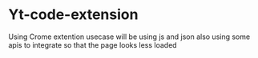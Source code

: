 # Yt-code-extension

Using Crome extention usecase
will be using js and json also using some apis to integrate so that the page looks less loaded
